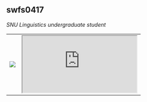 ## swfs0417

*SNU Linguistics undergraduate student*
<table>
    <tr>
        <td><img src="https://github-readme-stats.vercel.app/api/top-langs/?username=swfs0417&layout=compact&bg_color=180,000000,&title_color=000000&text_color=000000"/></td>
        <td><iframe src="http://mazassumnida.wtf/api/generate_badge?boj=swfs0417"></iframe></td>
    </tr>
</table>
